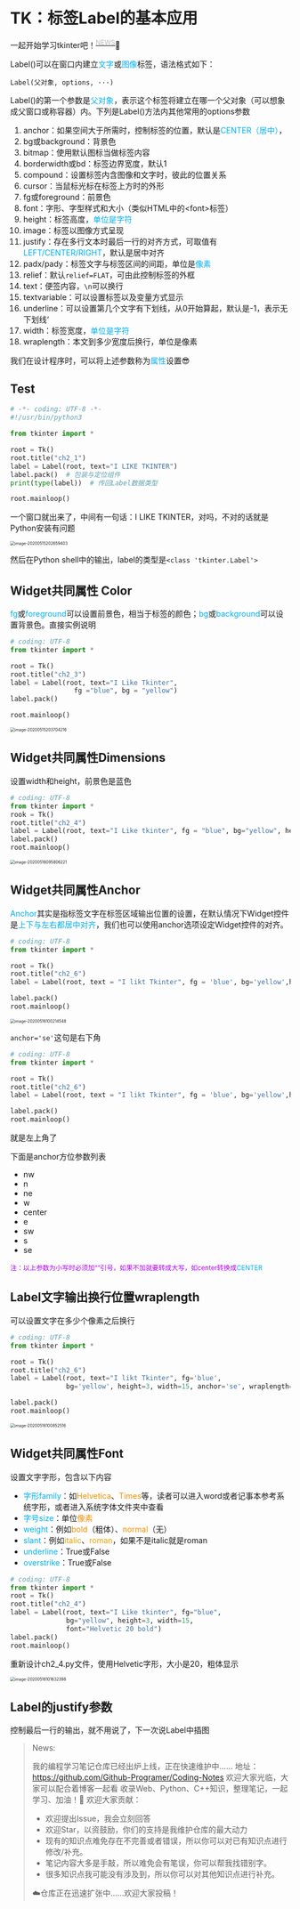 # TK：标签Label的基本应用

一起开始学习tkinter吧！<sup><u><a href=#demo><font color=#bbbbbb>NEWS</font></a></u></sup>:rocket:

Label()可以在窗口内建立<font color=#00B0F0>文字</font>或<font color=#00B0F0>图像</font>标签，语法格式如下：

```
Label(父对象, options, ···)
```

Label()的第一个参数是<font color=#00B0F0>父对象</font>，表示这个标签将建立在哪一个父对象（可以想象成父窗口或称容器）内。下列是Label()方法内其他常用的options参数

1. anchor：如果空间大于所需时，控制标签的位置，默认是<font color=#00B0F0>CENTER（居中）</font>，
2. bg或background：背景色
3. bitmap：使用默认图标当做标签内容
4. borderwidth或bd：标签边界宽度，默认1
5. compound：设置标签内含图像和文字时，彼此的位置关系
6. cursor：当鼠标光标在标签上方时的外形
7. fg或foreground：前景色
8. font：字形、字型样式和大小（类似HTML中的&lt;font>标签）
9. height：标签高度，<font color=#00B0F0>单位是字符</font>
10. image：标签以图像方式呈现
11. justify：存在多行文本时最后一行的对齐方式，可取值有<font color=#00B0F0>LEFT/CENTER/RIGHT</font>，默认是居中对齐
12. padx/pady：标签文字与标签区间的间距，单位是<font color=#00B0F0>像素</font>
13. relief：默认`relief=FLAT`，可由此控制标签的外框
14. text：便签内容，`\n`可以换行
15. textvariable：可以设置标签以及变量方式显示
16. underline：可以设置第几个文字有下划线，从0开始算起，默认是-1，表示无下划线‘
17. width：标签宽度，<font color=#00B0F0>单位是字符</font>
18. wraplength：本文到多少宽度后换行，单位是像素

我们在设计程序时，可以将上述参数称为<font color=#00B0F0>属性</font>设置:sunglasses:

## Test

```python
# -*- coding: UTF-8 -*-
#!/usr/bin/python3

from tkinter import *

root = Tk()
root.title("ch2_1")
label = Label(root, text="I LIKE TKINTER")
label.pack()  # 包装与定位组件
print(type(label))  # 传回Label数据类型

root.mainloop()
```

一个窗口就出来了，中间有一句话：I LIKE TKINTER，对吗，不对的话就是Python安装有问题

<img src="E:\ProgramThomas\Coding-Notes\Python-Notes\学习\图形界面开发学习笔记\PythonGUI设计tkinter菜鸟编程书\2-Label\image-20200515202659403.png" alt="image-20200515202659403" style="zoom:50%;" />

然后在Python shell中的输出，label的类型是`<class 'tkinter.Label'>`

## Widget共同属性 Color

<font color=#00B0F0>fg</font>或<font color=#00B0F0>foreground</font>可以设置前景色，相当于标签的颜色；<font color=#00B0F0>bg</font>或<font color=#00B0F0>background</font>可以设置背景色。直接实例说明

```python
# coding: UTF-8
from tkinter import *

root = Tk()
root.title("ch2_3")
label = Label(root, text="I Like Tkinter",
                fg ="blue", bg = "yellow")
label.pack()

root.mainloop()
```

<img src="E:\ProgramThomas\Coding-Notes\Python-Notes\学习\图形界面开发学习笔记\PythonGUI设计tkinter菜鸟编程书\2-Label\image-20200515203704216.png" alt="image-20200515203704216" style="zoom:50%;" />

## Widget共同属性Dimensions

设置width和height，前景色是蓝色

```python
# coding: UTF-8
from tkinter import *
rook = Tk()
root.title("ch2_4")
label = Label(root, text="I Like tkinter", fg = "blue", bg="yellow", height=3, width=15)
label.pack()
root.mainloop()
```

<img src="E:\ProgramThomas\Coding-Notes\Python-Notes\学习\图形界面开发学习笔记\PythonGUI设计tkinter菜鸟编程书\2-Label\image-20200516095806221.png" alt="image-20200516095806221" style="zoom:50%;" />

## Widget共同属性Anchor

<font color=#00B0F0>Anchor</font>其实是指标签文字在标签区域输出位置的设置，在默认情况下Widget控件是<font color=#00B0F0>上下与左右都居中对齐</font>，我们也可以使用anchor选项设定Widget控件的对齐。

```python
# coding: UTF-8
from tkinter import *

root = Tk()
root.title("ch2_6")
label = Label(root, text = "I likt Tkinter", fg = 'blue', bg='yellow',height =3, width= 15, anchor = 'se')

label.pack()
root.mainloop()
```

<img src="E:\ProgramThomas\Coding-Notes\Python-Notes\学习\图形界面开发学习笔记\PythonGUI设计tkinter菜鸟编程书\2-Label\image-20200516100214548.png" alt="image-20200516100214548" style="zoom:50%;" />

`anchor='se'`这句是右下角

```python
# coding: UTF-8
from tkinter import *

root = Tk()
root.title("ch2_6")
label = Label(root, text = "I likt Tkinter", fg = 'blue', bg='yellow',height =3, width= 15, anchor = 'nw')

label.pack()
root.mainloop()
```

就是左上角了

下面是anchor方位参数列表

+ nw
+ n
+ ne
+ w
+ center
+ e
+ sw
+ s
+ se

<small><font color=#B000F0>注：以上参数为小写时必须加“”引号，如果不加就要转成大写，如center转换成<font color=#00B0F0>CENTER</font></font></small>

## Label文字输出换行位置wraplength

可以设置文字在多少个像素之后换行

```python
# coding: UTF-8
from tkinter import *

root = Tk()
root.title("ch2_6")
label = Label(root, text="I likt Tkinter", fg='blue',
              bg='yellow', height=3, width=15, anchor='se', wraplength=40)

label.pack()
root.mainloop()
```

<img src="E:\ProgramThomas\Coding-Notes\Python-Notes\学习\图形界面开发学习笔记\PythonGUI设计tkinter菜鸟编程书\2-Label\image-20200516100852516.png" alt="image-20200516100852516" style="zoom:50%;" />

## Widget共同属性Font

设置文字字形，包含以下内容

+ <font color=#00B0F0>字形family</font>：如<font color=#F09000>Helvetica</font>、<font color=#F09000>Times</font>等，读者可以进入word或者记事本参考系统字形，或者进入系统字体文件夹中查看
+ <font color=#00B0F0>字号size</font>：单位<font color=#F09000>像素</font>
+ <font color=#00B0F0>weight</font>：例如<font color=#F09000>bold</font>（粗体）、<font color=#F09000>normal</font>（无）
+ <font color=#00B0F0>slant</font>：例如<font color=#F0A000>italic</font>、<font color=#F0A000>roman</font>，如果不是italic就是roman
+ <font color=#00B0F0>underline</font>：True或False
+ <font color=#00B0F0>overstrike</font>：True或False

```python
# coding: UTF-8
from tkinter import *
root = Tk()
root.title("ch2_4")
label = Label(root, text="I Like tkinter", fg="blue",
              bg="yellow", height=3, width=15,
              font="Helvetic 20 bold")
label.pack()
root.mainloop()
```

重新设计ch2_4.py文件，使用Helvetic字形，大小是20，粗体显示

<img src="E:\ProgramThomas\Coding-Notes\Python-Notes\学习\图形界面开发学习笔记\PythonGUI设计tkinter菜鸟编程书\2-Label\image-20200516101632398.png" alt="image-20200516101632398" style="zoom:50%;" />

## Label的justify参数

控制最后一行的输出，就不用说了，下一次说Label中插图

><p id=demo>News:</p>
>
>我的编程学习笔记仓库已经出炉上线，正在快速维护中……
>地址：<https://github.com/Github-Programer/Coding-Notes>
>欢迎大家光临，大家可以配合着博客一起看
>收录Web、Python、C++知识，整理笔记，一起学习、加油！:rocket:
>欢迎大家贡献：
>
>+ 欢迎提出Issue，我会立刻回答
>+ 欢迎Star，以资鼓励，你们的支持是我维护仓库的最大动力
>+ 现有的知识点难免存在不完善或者错误，所以你可以对已有知识点进行修改/补充。
>+ 笔记内容大多是手敲，所以难免会有笔误，你可以帮我找错别字。
>+ 很多知识点我可能没有涉及到，所以你可以对其他知识点进行补充。
>
>:cloud:仓库正在迅速扩张中……欢迎大家投稿！
